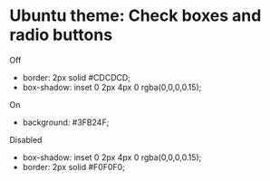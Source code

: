 # Ubuntu theme: Check boxes and radio buttons

Off
- border: 2px solid #CDCDCD;
- box-shadow: inset 0 2px 4px 0 rgba(0,0,0,0.15);

On
- background: #3FB24F;

Disabled
- box-shadow: inset 0 2px 4px 0 rgba(0,0,0,0.15);
- border: 2px solid #F0F0F0;